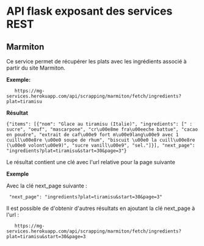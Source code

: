 # API flask exposant des services REST

## Marmiton

Ce service permet de récupérer les plats avec les ingrédients associé à partir du site Marmiton.

**Exemple:**

       https://mg-services.herokuapp.com/api/scrapping/marmiton/fetch/ingredients?plat=tiramisu
**Résultat**

    {"items": [{"nom": "Glace au tiramisu (Italie)", "ingredients": [" : sucre", "oeuf", "mascarpone", "cr\u00e8me fra\u00eeche battue", "cacao en poudre", "extrait de caf\u00e9 fort m\u00e9lang\u00e9 avec 1 cuill\u00e8re \u00e0 soupe de rhum", "biscuit \u00e0 la cuill\u00e8re (\u00e0 volont\u00e9)", "sucre vanill\u00e9", "sel."]}], "next_page": "ingredients?plat=tiramisu&start=30&page=3"}

Le résultat contient une clé avec l'url relative pour la page suivante

**Exemple**

Avec  la clé next_page suivante :
   

     "next_page": "ingredients?plat=tiramisu&start=30&page=3"

Il est possible de d'obtenir d'autres résultats en ajoutant la clé next_page à l'url :

       https://mg-services.herokuapp.com/api/scrapping/marmiton/fetch/ingredients?plat=tiramisu&start=30&page=3